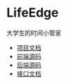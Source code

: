 # LifeEdge

大学生的时间小管家
- [项目文档](https://www.kdocs.cn/l/cnqfbVp2OlB9)
- [前端源码](https://github.com/Sunerniu/LifeEdge)
- [后端源码](https://github.com/emoration/LifeEdge)
- [接口文档](https://apifox.com/apidoc/shared-b1a9ae6a-37f5-4456-a2d3-ea85d5677deb)
